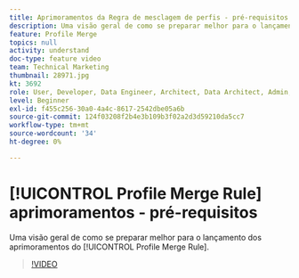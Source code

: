 ```yaml
---
title: Aprimoramentos da Regra de mesclagem de perfis - pré-requisitos
description: Uma visão geral de como se preparar melhor para o lançamento das Melhorias da regra de mesclagem de perfis.
feature: Profile Merge
topics: null
activity: understand
doc-type: feature video
team: Technical Marketing
thumbnail: 28971.jpg
kt: 3692
role: User, Developer, Data Engineer, Architect, Data Architect, Admin, Leader
level: Beginner
exl-id: f455c256-30a0-4a4c-8617-2542dbe05a6b
source-git-commit: 124f03208f2b4e3b109b3f02a2d3d59210da5cc7
workflow-type: tm+mt
source-wordcount: '34'
ht-degree: 0%

---
```


# [!UICONTROL Profile Merge Rule] aprimoramentos - pré-requisitos

Uma visão geral de como se preparar melhor para o lançamento dos aprimoramentos do [!UICONTROL Profile Merge Rule].

>[!VIDEO](https://video.tv.adobe.com/v/28971/?quality=12)
